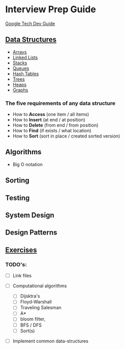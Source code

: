 # Interview Prep Guide

[Google Tech Dev Guide](https://techdevguide.withgoogle.com/?_ga=2.205844115.1466422996.1565078662-1599821486.1565078662)

## [Data Structures](https://github.com/dukhniav/prep/blob/master/data-structures/data-structures.md#data-structures-interview)
- [Arrays](https://github.com/dukhniav/Interview-Prep/blob/master/data-structures/array.md)
- [Linked Lists](https://github.com/dukhniav/Interview-Prep/blob/master/data-structures/linked_list.md)
- [Stacks](https://github.com/dukhniav/Interview-Prep/blob/master/data-structures/stacks.md)
- [Queues](https://github.com/dukhniav/Interview-Prep/blob/master/data-structures/queue.md)
- [Hash Tables](https://github.com/dukhniav/Interview-Prep/blob/master/data-structures/hash.md)
- [Trees](https://github.com/dukhniav/prep/blob/master/data-structures/tree.md)
- [Heaps](https://github.com/dukhniav/Interview-Prep/blob/master/data-structures/heap.md)
- [Graphs](https://github.com/dukhniav/Interview-Prep/blob/master/data-structures/graph.md)

### The five requirements of any data structure
- How to **Access** (one item / all items)
- How to **Insert** (at end / at position)
- How to **Delete** (from end / from position)
- How to **Find** (if exists / what location)
- How to **Sort** (sort in place / created sorted version)

## Algorithms
- Big O notation

## Sorting

## Testing

## System Design

## Design Patterns

## [Exercises](https://github.com/dukhniav/Interview-Prep/tree/master/exercises#exercises)

### TODO's:
- [ ] Link files
- [ ] Computational algorithms
	- [ ] Dijsktra's
	- [ ] Floyd-Warshall
	- [ ] Traveling Salesman
	- [ ] A*
	- [ ] bloom filter,
	- [ ] BFS / DFS
	- [ ] Sort(s)
- [ ] Implement common data-structures

